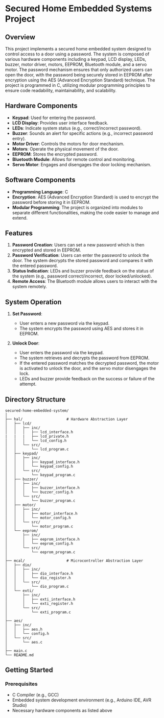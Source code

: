 # Secured Home Embedded Systems Project

## Overview

This project implements a secured home embedded system designed to control access to a door using a password. The system is composed of various hardware components including a keypad, LCD display, LEDs, buzzer, motor driver, motors, EEPROM, Bluetooth module, and a servo motor. The password mechanism ensures that only authorized users can open the door, with the password being securely stored in EEPROM after encryption using the AES (Advanced Encryption Standard) technique. The project is programmed in C, utilizing modular programming principles to ensure code readability, maintainability, and scalability.

## Hardware Components

- **Keypad**: Used for entering the password.
- **LCD Display**: Provides user interface feedback.
- **LEDs**: Indicate system status (e.g., correct/incorrect password).
- **Buzzer**: Sounds an alert for specific actions (e.g., incorrect password entry).
- **Motor Driver**: Controls the motors for door mechanism.
- **Motors**: Operate the physical movement of the door.
- **EEPROM**: Stores the encrypted password.
- **Bluetooth Module**: Allows for remote control and monitoring.
- **Servo Motor**: Engages and disengages the door locking mechanism.

## Software Components

- **Programming Language**: C
- **Encryption**: AES (Advanced Encryption Standard) is used to encrypt the password before storing it in EEPROM.
- **Modular Programming**: The project is organized into modules to separate different functionalities, making the code easier to manage and extend.

## Features

1. **Password Creation**: Users can set a new password which is then encrypted and stored in EEPROM.
2. **Password Verification**: Users can enter the password to unlock the door. The system decrypts the stored password and compares it with the entered password.
3. **Status Indication**: LEDs and buzzer provide feedback on the status of the system (e.g., password correct/incorrect, door locked/unlocked).
4. **Remote Access**: The Bluetooth module allows users to interact with the system remotely.

## System Operation

1. **Set Password**:
   - User enters a new password via the keypad.
   - The system encrypts the password using AES and stores it in EEPROM.

2. **Unlock Door**:
   - User enters the password via the keypad.
   - The system retrieves and decrypts the password from EEPROM.
   - If the entered password matches the decrypted password, the motor is activated to unlock the door, and the servo motor disengages the lock.
   - LEDs and buzzer provide feedback on the success or failure of the attempt.

## Directory Structure

```
secured-home-embedded-system/
│
├── hal/                    # Hardware Abstraction Layer
│   ├── lcd/
│   │   ├── inc/
│   │   │   ├── lcd_interface.h
|   |   |   ├── lcd_private.h
│   │   │   └── lcd_config.h
│   │   └── src/
│   │       └── lcd_program.c
│   ├── keypad/
│   │   ├── inc/
│   │   │   ├── keypad_interface.h
│   │   │   └── keypad_config.h
│   │   └── src/
│   │       └── keypad_program.c
│   ├── buzzer/
│   │   ├── inc/
│   │   │   ├── buzzer_interface.h
│   │   │   └── buzzer_config.h
│   │   └── src/
│   │       └── buzzer_program.c
│   ├── motor/
│   │   ├── inc/
│   │   │   ├── motor_interface.h
│   │   │   └── motor_config.h
│   │   └── src/
│   │       └── motor_program.c
│   └── eeprom/
│       ├── inc/
│       │   ├── eeprom_interface.h
│       │   └── eeprom_config.h
│       └── src/
│           └── eeprom_program.c
│
├── mcal/                   # Microcontroller Abstraction Layer
│   ├── dio/
│   │   ├── inc/
│   │   │   ├── dio_interface.h
│   │   │   └── dio_register.h
│   │   └── src/
│   │       └── dio_program.c
│   └── exti/
│       ├── inc/
│       │   ├── exti_interface.h
│       │   └── exti_register.h
│       └── src/
│           └── exti_program.c
│
├── aes/
│   ├── inc/
│   │   ├── aes.h
│   │   └── config.h
│   └── src/
│       └── aes.c
│
├── main.c
└── README.md
```

## Getting Started

### Prerequisites

- C Compiler (e.g., GCC)
- Embedded system development environment (e.g., Arduino IDE, AVR Studio)
- Necessary hardware components as listed above


